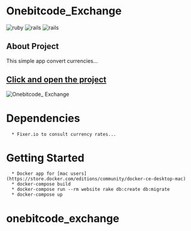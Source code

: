 **Onebitcode_Exchange**
===================

![ruby](https://img.shields.io/badge/Ruby-2.4.1-red.svg)
![rails](https://img.shields.io/badge/Rails-5.1.0-red.svg)
![rails](https://img.shields.io/docker/automated/jrottenberg/ffmpeg.svg)

## About Project

This simple app convert currencies...

## [Click and open the project](https://one-exchange.herokuapp.com/)

![Onebitcode_ Exchange](https://raw.githubusercontent.com/cheesepaulo/OneExchange/master/app/assets/images/screenshot.png)


# Dependencies
```
  * Fixer.io to consult currency rates...
```

# Getting Started
```
  * Docker app for [mac users](https://store.docker.com/editions/community/docker-ce-desktop-mac)
  * docker-compose build
  * docker-compose run --rm website rake db:create db:migrate
  * docker-compose up
```
# onebitcode_exchange
